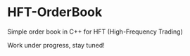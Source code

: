 # HFT-OrderBook
Simple order book in C++ for HFT (High-Frequency Trading)

Work under progress, stay tuned!
